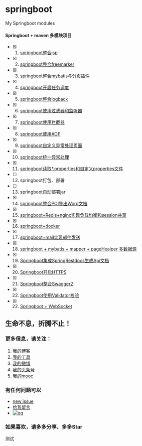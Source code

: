 # springboot
My Springboot modules

#### Springboot + maven 多模块项目

- [x] 1. [springboot整合jsp](https://github.com/zhangyd-c/springboot/tree/master/springboot-jsp)
- [x] 2. [springboot整合freemarker](https://github.com/zhangyd-c/springboot/tree/master/springboot-freemark)
- [x] 3. [springboot整合mybatis与分页插件](https://github.com/zhangyd-c/springboot/tree/master/springboot-mybatis)
- [x] 4. [springboot开启任务调度](https://github.com/zhangyd-c/springboot/tree/master/springboot-schedule)
- [x] 5. [springboot整合logback](https://github.com/zhangyd-c/springboot/tree/master/springboot-logback)
- [x] 6. [springboot使用过滤器和监听器](https://github.com/zhangyd-c/springboot/tree/master/springboot-servlet)
- [x] 7. [springboot使用拦截器](https://github.com/zhangyd-c/springboot/tree/master/springboot-interceptor)  
- [x] 8. [springboot使用AOP](https://github.com/zhangyd-c/springboot/tree/master/springboot-aop)
- [x] 9. [springboot自定义异常处理页面](https://github.com/zhangyd-c/springboot/tree/master/springboot-errorpage)
- [x] 10. [springboot统一异常处理](https://github.com/zhangyd-c/springboot/tree/master/springboot-exception)
- [x] 11. [springboot读取*.properties和自定义properties文件](https://github.com/zhangyd-c/springboot/tree/master/springboot-property)
- [ ] 12. springboot打包、部署
- [ ] 13. springboot自动部署jar
- [x] 14. [springboot整合POI导出Word文档](https://github.com/zhangyd-c/springboot/tree/master/springboot-poi)
- [x] 15. [springboot+Redis+nginx实现负载均衡和session共享](https://github.com/zhangyd-c/springboot/tree/master/springboot-session)
- [x] 16. [springboot+docker](https://github.com/zhangyd-c/springboot/tree/master/springboot-docker)
- [x] 17. [springboot+mail实现邮件发送](https://github.com/zhangyd-c/springboot/tree/master/springboot-mail)
- [x] 18. [springboot + mybatis + mapper + pageHealper 多数据源](https://github.com/zhangyd-c/springboot/tree/master/springboot-multi-datasource)
- [x] 19. [Springboot集成SpringRestdocs生成Api文档](https://github.com/zhangyd-c/springboot/tree/master/springboot-restdocs)
- [x] 20. [Springboot开启HTTPS](https://github.com/zhangyd-c/springboot/tree/master/springboot-ssl)
- [x] 21. [Springboot整合Swagger2](https://github.com/zhangyd-c/springboot/tree/master/springboot-swagger)
- [x] 22. [Springboot使用Validator校验](https://github.com/zhangyd-c/springboot/tree/master/springboot-validator)
- [x] 22. [Springboot + WebSocket](https://github.com/zhangyd-c/springboot/tree/master/springboot-websocket)

## 生命不息，折腾不止！
### 更多信息，请关注：
1. [我的博客](http://www.zhyd.me)
2. [我的工具](http://tool.zhyd.me)
3. [我的微博](http://weibo.com/211230415)
4. [我的头条号](http://www.toutiao.com/c/user/3286958681/)
5. [我的mooc](http://www.imooc.com/u/1175248/articles)

### 有任何问题可以
- [new issue](https://github.com/zhangyd-c/springboot/issues)
- [给我留言](http://www.zhyd.me/guestbook)
- [![qq](http://pub.idqqimg.com/wpa/images/group.png "加入QQ群")](http://shang.qq.com/wpa/qunwpa?idkey=818382ba0fc222dffc0da6f71aa207bfaf93bafb856e1c852e56de5911cb4c19)
### 如果喜欢，请多多分享、多多Star
测试
